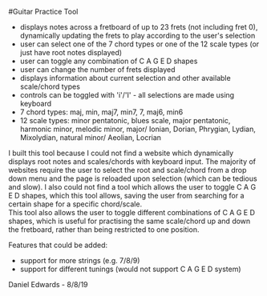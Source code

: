 #Guitar Practice Tool
- displays notes across a fretboard of up to 23 frets (not including fret 0), 
dynamically updating the frets to play according to the user's selection
- user can select one of the 7 chord types or one of the 12 scale types (or 
just have root notes displayed)
- user can toggle any combination of C A G E D shapes
- user can change the number of frets displayed
- displays information about current selection and other available scale/chord types
- controls can be toggled with 'i'/'I' - all selections are made using keyboard
- 7 chord types:  maj, min, maj7, min7, 7, maj6, min6
- 12 scale types: minor pentatonic, blues scale, major pentatonic, 
harmonic minor, melodic minor, major/ Ionian, Dorian, Phrygian, Lydian, Mixolydian, 
natural minor/ Aeolian, Locrian

I built this tool because I could not find a website which dynamically displays
root notes and scales/chords with keyboard input.  The majority of websites require
the user to select the root and scale/chord from a drop down menu and the page
is reloaded upon selection (which can be tedious and slow).  I also could not
find a tool which allows the user to toggle C A G E D shapes, which this tool
allows, saving the user from searching for a certain shape for a specific chord/scale.  
This tool also allows the user to toggle different combinations of C A G E D shapes, 
which is useful for practising the same scale/chord up and down the fretboard, 
rather than being restricted to one position.

Features that could be added:
- support for more strings (e.g. 7/8/9)
- support for different tunings (would not support C A G E D system)

Daniel Edwards - 8/8/19
